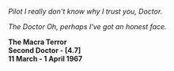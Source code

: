 _Pilot_ _I really don't know why I trust you, Doctor._

_The Doctor_ _Oh, perhaps I've got an honest face._

**The Macra Terror  
Second Doctor - [4.7]  
11 March - 1 April 1967**
